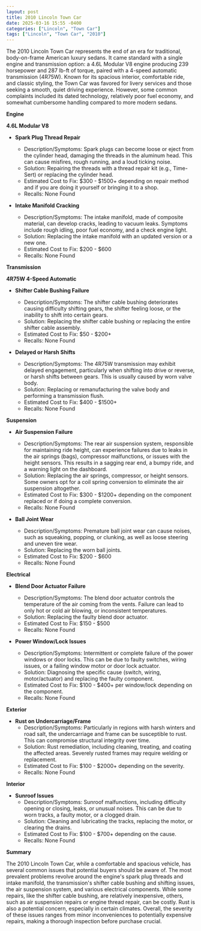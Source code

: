 ```yaml
---
layout: post
title: 2010 Lincoln Town Car
date: 2025-03-16 15:55 -0400
categories: ["Lincoln", "Town Car"]
tags: ["Lincoln", "Town Car", "2010"]
---
```

The 2010 Lincoln Town Car represents the end of an era for traditional, body-on-frame American luxury sedans. It came standard with a single engine and transmission option: a 4.6L Modular V8 engine producing 239 horsepower and 287 lb-ft of torque, paired with a 4-speed automatic transmission (4R75W). Known for its spacious interior, comfortable ride, and classic styling, the Town Car was favored for livery services and those seeking a smooth, quiet driving experience. However, some common complaints included its dated technology, relatively poor fuel economy, and somewhat cumbersome handling compared to more modern sedans.

**Engine**

**4.6L Modular V8**

*   **Spark Plug Thread Repair**
    *   Description/Symptoms: Spark plugs can become loose or eject from the cylinder head, damaging the threads in the aluminum head. This can cause misfires, rough running, and a loud ticking noise.
    *   Solution: Repairing the threads with a thread repair kit (e.g., Time-Sert) or replacing the cylinder head.
    *   Estimated Cost to Fix: $300 - $1500+ depending on repair method and if you are doing it yourself or bringing it to a shop.
    *   Recalls: None Found

*   **Intake Manifold Cracking**
    *   Description/Symptoms: The intake manifold, made of composite material, can develop cracks, leading to vacuum leaks. Symptoms include rough idling, poor fuel economy, and a check engine light.
    *   Solution: Replacing the intake manifold with an updated version or a new one.
    *   Estimated Cost to Fix: $200 - $600
    *   Recalls: None Found

**Transmission**

**4R75W 4-Speed Automatic**

*   **Shifter Cable Bushing Failure**
    *   Description/Symptoms: The shifter cable bushing deteriorates causing difficulty shifting gears, the shifter feeling loose, or the inability to shift into certain gears.
    *   Solution: Replacing the shifter cable bushing or replacing the entire shifter cable assembly.
    *   Estimated Cost to Fix: $50 - $200+
    *   Recalls: None Found

*   **Delayed or Harsh Shifts**
    *   Description/Symptoms: The 4R75W transmission may exhibit delayed engagement, particularly when shifting into drive or reverse, or harsh shifts between gears. This is usually caused by worn valve body.
    *   Solution: Replacing or remanufacturing the valve body and performing a transmission flush.
    *   Estimated Cost to Fix: $400 - $1500+
    *   Recalls: None Found

**Suspension**

*   **Air Suspension Failure**
    *   Description/Symptoms: The rear air suspension system, responsible for maintaining ride height, can experience failures due to leaks in the air springs (bags), compressor malfunctions, or issues with the height sensors. This results in a sagging rear end, a bumpy ride, and a warning light on the dashboard.
    *   Solution: Replacing the air springs, compressor, or height sensors. Some owners opt for a coil spring conversion to eliminate the air suspension altogether.
    *   Estimated Cost to Fix: $300 - $1200+ depending on the component replaced or if doing a complete conversion.
    *   Recalls: None Found

*   **Ball Joint Wear**
    *   Description/Symptoms: Premature ball joint wear can cause noises, such as squeaking, popping, or clunking, as well as loose steering and uneven tire wear.
    *   Solution: Replacing the worn ball joints.
    *   Estimated Cost to Fix: $200 - $600
    *   Recalls: None Found

**Electrical**

*   **Blend Door Actuator Failure**
    *   Description/Symptoms: The blend door actuator controls the temperature of the air coming from the vents. Failure can lead to only hot or cold air blowing, or inconsistent temperatures.
    *   Solution: Replacing the faulty blend door actuator.
    *   Estimated Cost to Fix: $150 - $500
    *   Recalls: None Found

*   **Power Window/Lock Issues**
    *   Description/Symptoms: Intermittent or complete failure of the power windows or door locks. This can be due to faulty switches, wiring issues, or a failing window motor or door lock actuator.
    *   Solution: Diagnosing the specific cause (switch, wiring, motor/actuator) and replacing the faulty component.
    *   Estimated Cost to Fix: $100 - $400+ per window/lock depending on the component.
    *   Recalls: None Found

**Exterior**

*   **Rust on Undercarriage/Frame**
    *   Description/Symptoms: Particularly in regions with harsh winters and road salt, the undercarriage and frame can be susceptible to rust. This can compromise structural integrity over time.
    *   Solution: Rust remediation, including cleaning, treating, and coating the affected areas. Severely rusted frames may require welding or replacement.
    *   Estimated Cost to Fix: $100 - $2000+ depending on the severity.
    *   Recalls: None Found

**Interior**

*   **Sunroof Issues**
    *   Description/Symptoms: Sunroof malfunctions, including difficulty opening or closing, leaks, or unusual noises. This can be due to worn tracks, a faulty motor, or a clogged drain.
    *   Solution: Cleaning and lubricating the tracks, replacing the motor, or clearing the drains.
    *   Estimated Cost to Fix: $100 - $700+ depending on the cause.
    *   Recalls: None Found

**Summary**

The 2010 Lincoln Town Car, while a comfortable and spacious vehicle, has several common issues that potential buyers should be aware of. The most prevalent problems revolve around the engine's spark plug threads and intake manifold, the transmission's shifter cable bushing and shifting issues, the air suspension system, and various electrical components. While some repairs, like the shifter cable bushing, are relatively inexpensive, others, such as air suspension repairs or engine thread repair, can be costly. Rust is also a potential concern, especially in certain climates. Overall, the severity of these issues ranges from minor inconveniences to potentially expensive repairs, making a thorough inspection before purchase crucial.

